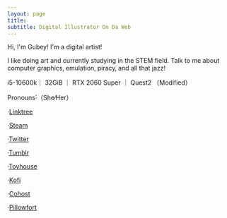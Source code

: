 ```yaml
---
layout: page
title: 
subtitle: Digital Illustrator On Da Web
---
```


Hi, I'm Gubey! I'm a digital artist!

I like doing art and currently studying in the STEM field․ 
Talk to me about computer graphics‚ emulation‚ piracy‚ and all that jazzǃ

i5-10600k｜ 32GiB ｜ RTX 2060 Super ｜ Quest2 （Modified）

Pronouns˸（She⁄Her） 

·[Linktree](https://linktr.ee/gubeyvs)

·[Steam](https://steamcommunity.com/id/gubey-VS/)

·[Twitter](https://twitter.com/gubeyVS)

·[Tumblr](https://gubey.tumblr.com/)

·[Toyhouse](https://toyhou.se/gubey-VS)

·[Kofi](https://ko-fi.com/gubey)

·[Cohost](https://cohost.org/gubeyVS)

·[Pillowfort](https://www.pillowfort.social/gubeyVS)
